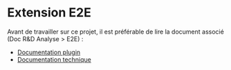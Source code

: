 # Extension E2E

Avant de travailler sur ce projet, il est préférable de lire la document associé (Doc R&D Analyse > E2E) :
* [Documentation plugin](https://vsconcept.sharepoint.com/:w:/s/Konnect/EfGp55vUbr1GrJGfP0oyJMIB5jNfJmMLCrIs3ch03b5U1A?e=offvxU)
* [Documentation technique](https://vsconcept.sharepoint.com/:w:/s/Konnect/EfGp55vUbr1GrJGfP0oyJMIB5jNfJmMLCrIs3ch03b5U1A?e=bT6RcH)